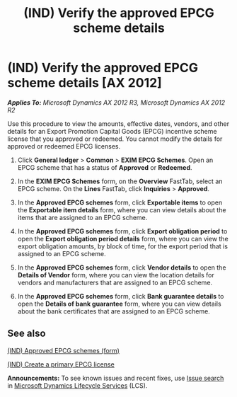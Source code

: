 ﻿---
title: (IND) Verify the approved EPCG scheme details
TOCTitle: (IND) Verify the approved EPCG scheme details
ms:assetid: 228e14be-7c05-45d8-a831-f8104be0be0a
ms:mtpsurl: https://technet.microsoft.com/en-us/library/JJ664561(v=AX.60)
ms:contentKeyID: 49385639
ms.date: 04/18/2014
mtps_version: v=AX.60
f1_keywords:
- (IND)
- india
- approved EPCG schemes
- EPCG
- verify approved EPCG
---

# (IND) Verify the approved EPCG scheme details [AX 2012]


_**Applies To:** Microsoft Dynamics AX 2012 R3, Microsoft Dynamics AX 2012 R2_

Use this procedure to view the amounts, effective dates, vendors, and other details for an Export Promotion Capital Goods (EPCG) incentive scheme license that you approved or redeemed. You cannot modify the details for approved or redeemed EPCG licenses.

1.  Click **General ledger** \> **Common** \> **EXIM EPCG Schemes**. Open an EPCG scheme that has a status of **Approved** or **Redeemed**.

2.  In the **EXIM EPCG Schemes** form, on the **Overview** FastTab, select an EPCG scheme. On the **Lines** FastTab, click **Inquiries** \> **Approved**.

3.  In the **Approved EPCG schemes** form, click **Exportable items** to open the **Exportable item details** form, where you can view details about the items that are assigned to an EPCG scheme.

4.  In the **Approved EPCG schemes** form, click **Export obligation period** to open the **Export obligation period details** form, where you can view the export obligation amounts, by block of time, for the export period that is assigned to an EPCG scheme.

5.  In the **Approved EPCG schemes** form, click **Vendor details** to open the **Details of Vendor** form, where you can view the location details for vendors and manufacturers that are assigned to an EPCG scheme.

6.  In the **Approved EPCG schemes** form, click **Bank guarantee details** to open the **Details of bank guarantee** form, where you can view details about the bank certificates that are assigned to an EPCG scheme.

## See also

[(IND) Approved EPCG schemes (form)](https://technet.microsoft.com/en-us/library/jj664583\(v=ax.60\))

[(IND) Create a primary EPCG license](ind-create-a-primary-epcg-license.md)

  
**Announcements:** To see known issues and recent fixes, use [Issue search](http://go.microsoft.com/fwlink/?linkid=389258) in [Microsoft Dynamics Lifecycle Services](http://go.microsoft.com/fwlink/?linkid=306505) (LCS).

